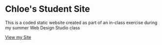 # Chloe's Student Site

This is a coded static website created as part of an in-class exercise during my summer Web Design Studio class

[View my Site](https://chloeiolani.github.io/)
